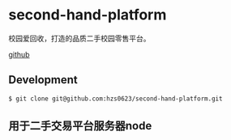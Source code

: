 # second-hand-platform
校园爱回收，打造的品质二手校园零售平台。


[github](git@github.com:hzs0623/second-hand-platform.git)

## Development

```bash
$ git clone git@github.com:hzs0623/second-hand-platform.git
```

## 用于二手交易平台服务器node
